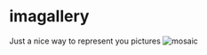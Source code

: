# imagallery

Just a nice way to represent you pictures
![mosaic](https://cloud.githubusercontent.com/assets/763624/25191146/643d678e-2537-11e7-9456-cdfe51acb652.png)
